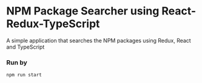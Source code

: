 # NPM Package Searcher using React-Redux-TypeScript

A simple application that searches the NPM packages using Redux, React and TypeScript

### Run by

```
npm run start
```
